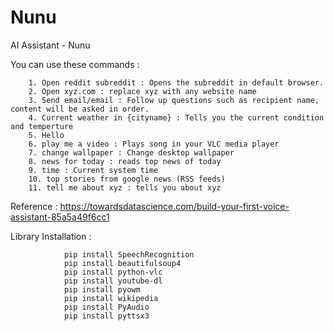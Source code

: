 # Nunu
AI Assistant - Nunu

You can use these commands :

        1. Open reddit subreddit : Opens the subreddit in default browser.
        2. Open xyz.com : replace xyz with any website name
        3. Send email/email : Follow up questions such as recipient name, content will be asked in order.
        4. Current weather in {cityname} : Tells you the current condition and temperture
        5. Hello
        6. play me a video : Plays song in your VLC media player
        7. change wallpaper : Change desktop wallpaper
        8. news for today : reads top news of today
        9. time : Current system time
        10. top stories from google news (RSS feeds)
        11. tell me about xyz : tells you about xyz

Reference : https://towardsdatascience.com/build-your-first-voice-assistant-85a5a49f6cc1

Library Installation :
               
                pip install SpeechRecognition
                pip install beautifulsoup4
                pip install python-vlc
                pip install youtube-dl
                pip install pyowm
                pip install wikipedia
                pip install PyAudio
                pip install pyttsx3
